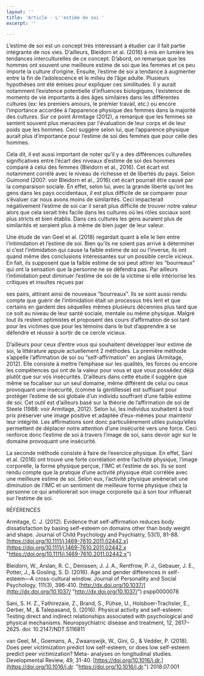 ```yaml
---
layout: ''
title: 'Article - L''estime de soi '
excerpt: ''

---
```

L’estime de soi est un concept très intéressant à étudier car il fait partie intégrante de nos vies. D’ailleurs, Bleidorn et al. (2016) à mis en lumière les tendances interculturelles de ce concept. D’abord, on remarque que les hommes ont souvent une meilleure estime de soi que les femmes et ce peu importe la culture d’origine. Ensuite, l’estime de soi a tendance à augmenter entre la fin de l’adolescence et le milieu de l’âge adulte. Plusieurs hypothèses ont été émises pour expliquer ces similitudes. Il y aurait notamment l’existence potentielle d’influences biologiques, l’existence de moments de vie importants à des âges similaires dans les différentes cultures (ex: les premiers amours, le premier travail, etc.) ou encore l’importance accordée à l’apparence physique des femmes dans la majorité des cultures. Sur ce point Armitage (2012), a remarqué que les femmes se sentent souvent plus menacées par l'évaluation de leur corps et de leur poids que les hommes. Ceci suggère selon lui, que l’apparence physique aurait plus d’importance pour l’estime de soi des femmes que pour celle des hommes.

Cela dit, il est aussi important de noter qu’il y a des différences culturelles significatives entre l’écart des niveaux d’estime de soi des hommes comparé à celui des femmes (Bleidorn et al., 2016). Cet écart est notamment corrélé avec le niveau de richesse et de libertés du pays. Selon Guimond (2007: voir Bleidorn et al., 2016) cet écart pourrait être causé par la comparaison sociale. En effet, selon lui, avec la grande liberté qu’ont les gens dans les pays occidentaux, il est plus difficile de se comparer pour s’évaluer car nous avons moins de similarités. Ceci impacterait négativement l’estime de soi car il serait plus difficile de trouver notre valeur alors que cela serait très facile dans les cultures où les rôles sociaux sont plus stricts et bien établis. Dans ces cultures les gens auraient plus de similarités et seraient plus à même de bien juger de leur valeur.

Une étude de van Geel et al. (2018) regardait quant à elle le lien entre l’intimidation et l’estime de soi. Bien qu’ils ne soient pas arrivé à déterminer si c’est l’intimidation qui cause la faible estime de soi ou l’inverse, ils ont quand même des conclusions intéressantes sur un possible cercle vicieux. En fait, ils supposent que la faible estime de soi peut attirer les “bourreaux” qui ont la sensation que la personne ne se défendra pas. Par ailleurs l’intimidation peut diminuer l’estime de soi de la victime si elle intériorise les critiques et insultes reçues par

ses pairs, attirant ainsi de nouveaux “bourreaux”. Ils se sont aussi rendu compte que guérir de l’intimidation était un processus très lent et que certains en gardent des séquelles mêmes plusieurs décennies plus tard que ce soit au niveau de leur santé sociale, mentale ou même physique. Malgré tout ils restent optimistes et proposent des cours d’affirmation de soi tant pour les victimes que pour les témoins dans le but d’apprendre à se défendre et réussir à sortir de ce cercle vicieux.

D’ailleurs pour ceux d’entre vous qui souhaitent développer leur estime de soi, la littérature appuie actuellement 2 méthodes. La première méthode s’appelle l’affirmation de soi ou “self-affirmation” en anglais (Armitage, 2012). Elle consiste à mettre l’emphase sur les qualités, les forces ou encore les compétences qui ont de la valeur pour vous et que vous possédez déjà plutôt que sur vos insécurités. D’ailleurs dans cette étude il suggère que même se focaliser sur un seul domaine, même différent de celui ou ceux provoquant une insécurité, (comme la gentillesse) est suffisant pour protéger l’estime de soi globale d’un individu souffrant d’une faible estime de soi. Cet outil est d’ailleurs basé sur la théorie de l’affirmation de soi de Steele (1988: voir Armitage, 2012). Selon lui, les individus souhaitent à tout prix préserver une image positive et adaptée d’eux-mêmes pour maintenir leur intégrité. Les affirmations sont donc particulièrement utiles puisqu’elles permettent de déplacer notre attention d’une insécurité vers une force. Ceci renforce donc l’estime de soi à travers l’image de soi, sans devoir agir sur le domaine provoquant une insécurité.

La seconde méthode consiste à faire de l’exercice physique. En effet, Sani et al. (2016) ont trouvé une forte corrélation entre l’activité physique, l’image corporelle, la forme physique perçue, l’IMC et l’estime de soi. Ils se sont rendu compte que la pratique d’une activité physique était corrélée avec une meilleure estime de soi. Selon eux, l’activité physique amènerait une diminution de l’IMC et un sentiment de meilleure forme physique chez la personne ce qui améliorerait son image corporelle qui à son tour influerait sur l’estime de soi.

RÉFÉRENCES

Armitage, C. J. (2012). Evidence that self-affirmation reduces body dissatisfaction by basing self-esteem on domains other than body weight and shape. Journal of Child Psychology and Psychiatry, 53(1), 81-88. [https://doi.org/10.1111/j.1469-7610.2011.02442.x](https://doi.org/10.1111/j.1469-7610.2011.02442.x "https://doi.org/10.1111/j.1469-7610.2011.02442.x")

Bleidorn, W., Arslan, R. C., Denissen, J. J. A., Rentfrow, P. J., Gebauer, J. E., Potter, J., & Gosling, S. D. (2016). Age and gender differences in self-esteem—A cross-cultural window. Journal of Personality and Social Psychology, 111(3), 396-410. [http://dx.doi.org/10.1037/](http://dx.doi.org/10.1037/ "http://dx.doi.org/10.1037/") pspp0000078

Sani, S. H. Z., Fathirezaie, Z., Brand, S., Pühse, U., Holsboer-Trachsler, E., Gerber, M., & Talepasand, S. (2016). Physical activity and self-esteem: Testing direct and indirect relationships associated with psychological and physical mechanisms. Neuropsychiatric disease and treatment, 12, 2617–2625. doi: 10.2147/NDT.S116811

van Geel, M., Goemans, A., Zwaanswijk, W., Gini, G., & Vedder, P. (2018). Does peer victimization predict low self-esteem, or does low self-esteem predict peer victimization? Meta- analyses on longitudinal studies. Developmental Review, 49, 31-40. [https://doi.org/10.1016/j.dr.](https://doi.org/10.1016/j.dr. "https://doi.org/10.1016/j.dr.") 2018.07.001